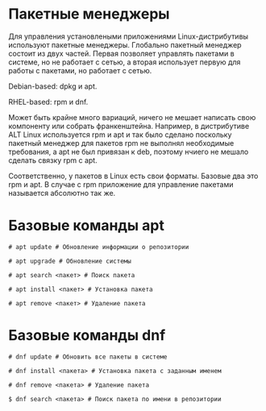 # Пакетные менеджеры
Для управления установлеными приложениями Linux-дистрибутивы используют пакетные менеджеры. Глобально пакетный менеджер состоит из двух частей. Первая позволяет управлять пакетами в системе, но не работает с сетью, а вторая использует первую для работы с пакетами, но работает с сетью.

Debian-based:
dpkg и apt.

RHEL-based:
rpm и dnf.

Может быть крайне много вариаций, ничего не мешает написать свою компоненту или собрать франкенштейна. Например, в дистрибутиве ALT Linux используется rpm и apt и так было сделано поскольку пакетный менеджер для пакетов rpm не выполнял необходимые требования, а apt не был привязан к deb, поэтому нчиего не мешало сделать связку rpm с apt.

Соответственно, у пакетов в Linux есть свои форматы. Базовые два это rpm и apt. В случае с rpm приложение для управление пакетами называется абсолютно так же.

# Базовые команды apt
```
# apt update # Обновление информации о репозитории
```

```
# apt upgrade # Обновление системы
```

```
# apt search <пакет> # Поиск пакета
```

```
# apt install <пакет> # Установка пакета
```

```
# apt remove <пакет> # Удаление пакета
```

# Базовые команды dnf
```
# dnf update # Обновить все пакеты в системе
```

```
# dnf install <пакета> # Установка пакета с заданным именем
```

```
# dnf remove <пакета> # Удаление пакета
```

```
$ dnf search <пакета> # Поиск пакета по имени в репозитории
```
